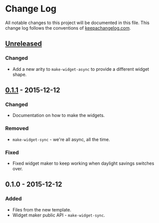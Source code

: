 # Change Log
All notable changes to this project will be documented in this file. This change log follows the conventions of [keepachangelog.com](http://keepachangelog.com/).

## [Unreleased][unreleased]
### Changed
- Add a new arity to `make-widget-async` to provide a different widget shape.

## [0.1.1] - 2015-12-12
### Changed
- Documentation on how to make the widgets.

### Removed
- `make-widget-sync` - we're all async, all the time.

### Fixed
- Fixed widget maker to keep working when daylight savings switches over.

## 0.1.0 - 2015-12-12
### Added
- Files from the new template.
- Widget maker public API - `make-widget-sync`.

[unreleased]: https://github.com/your-name/forca/compare/0.1.1...HEAD
[0.1.1]: https://github.com/your-name/forca/compare/0.1.0...0.1.1
